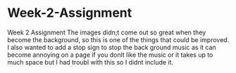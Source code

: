# Week-2-Assignment

Week 2 Assignment
The images didn;t come out so great when they become the background, so this is one of the things that could be improved. I also wanted to add a stop sign to stop the back ground music as it can become annoying on a page if you donlt like the music or it takes up to much space but I had troubl with this so I didnt include it.
